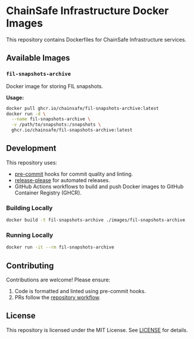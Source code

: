 # ChainSafe Infrastructure Docker Images

This repository contains Dockerfiles for ChainSafe Infrastructure services.

## Available Images

### `fil-snapshots-archive`

Docker image for storing FIL snapshots.

**Usage:**

```bash
docker pull ghcr.io/chainsafe/fil-snapshots-archive:latest
docker run -d \
  --name fil-snapshots-archive \
  -v /path/to/snapshots:/snapshots \
  ghcr.io/chainsafe/fil-snapshots-archive:latest
```

## Development

This repository uses:

- [pre-commit](https://pre-commit.com/) hooks for commit quality and linting.
- [release-please](https://github.com/googleapis/release-please) for automated releases.
- GitHub Actions workflows to build and push Docker images to GitHub Container Registry (GHCR).

### Building Locally

```bash
docker build -t fil-snapshots-archive ./images/fil-snapshots-archive
```

### Running Locally

```bash
docker run -it --rm fil-snapshots-archive
```

## Contributing

Contributions are welcome! Please ensure:

1. Code is formatted and linted using pre-commit hooks.
2. PRs follow the [repository workflow](.github/workflows).

## License

This repository is licensed under the MIT License. See [LICENSE](LICENSE) for details.
